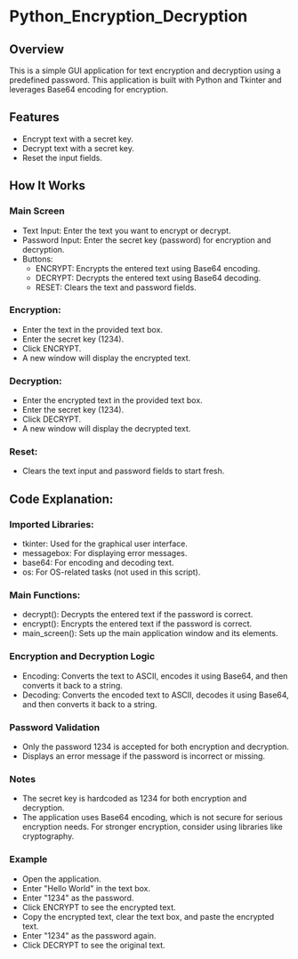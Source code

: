 ﻿# Python_Encryption_Decryption

## Overview

This is a simple GUI application for text encryption and decryption using a predefined password. This application is built with Python and Tkinter and leverages Base64 encoding for encryption.

## Features

- Encrypt text with a secret key.
- Decrypt text with a secret key.
- Reset the input fields.

## How It Works

### Main Screen

- Text Input: Enter the text you want to encrypt or decrypt.
- Password Input: Enter the secret key (password) for encryption and decryption.
- Buttons:
  - ENCRYPT: Encrypts the entered text using Base64 encoding.
  - DECRYPT: Decrypts the entered text using Base64 decoding.
  - RESET: Clears the text and password fields.

### Encryption:

- Enter the text in the provided text box.
- Enter the secret key (1234).
- Click ENCRYPT.
- A new window will display the encrypted text.

### Decryption:

- Enter the encrypted text in the provided text box.
- Enter the secret key (1234).
- Click DECRYPT.
- A new window will display the decrypted text.

### Reset:

- Clears the text input and password fields to start fresh.


## Code Explanation:

### Imported Libraries:
- tkinter: Used for the graphical user interface.
- messagebox: For displaying error messages.
- base64: For encoding and decoding text.
- os: For OS-related tasks (not used in this script).

### Main Functions:

- decrypt(): Decrypts the entered text if the password is correct.
- encrypt(): Encrypts the entered text if the password is correct.
- main_screen(): Sets up the main application window and its elements.

### Encryption and Decryption Logic

- Encoding: Converts the text to ASCII, encodes it using Base64, and then converts it back to a string.
- Decoding: Converts the encoded text to ASCII, decodes it using Base64, and then converts it back to a string.

### Password Validation

- Only the password 1234 is accepted for both encryption and decryption.
- Displays an error message if the password is incorrect or missing.

### Notes

- The secret key is hardcoded as 1234 for both encryption and decryption.
- The application uses Base64 encoding, which is not secure for serious encryption needs. For stronger encryption, consider using libraries like cryptography.

### Example

- Open the application.
- Enter "Hello World" in the text box.
- Enter "1234" as the password.
- Click ENCRYPT to see the encrypted text.
- Copy the encrypted text, clear the text box, and paste the encrypted text.
- Enter "1234" as the password again.
- Click DECRYPT to see the original text.
